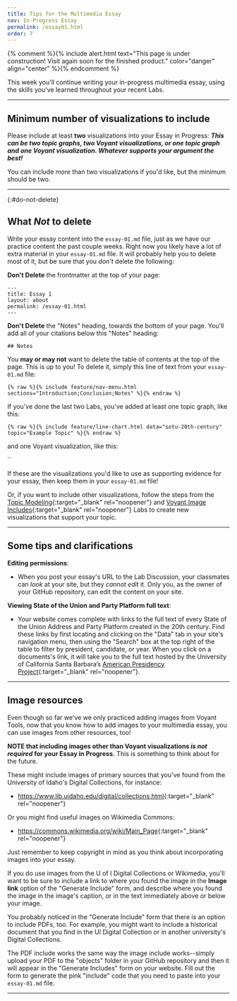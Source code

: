```yaml
---
title: Tips for the Multimedia Essay
nav: In-Progress Essay
permalink: /essay01.html
order: 7
---
```


{% comment %}{% include alert.html text="This page is under construction! Visit again soon for the finished product." color="danger" align="center" %}{% endcomment %}

This week you'll continue writing your in-progress multimedia essay, using the skills you've learned throughout your recent Labs.

---

## Minimum number of visualizations to include

Please include at least **two** visualizations into your Essay in Progress:
***This can be two topic graphs, two Voyant visualizations, or one topic graph and one Voyant visualization. Whatever supports your argument the best!***

You can include *more* than two visualizations if you'd like, but the minimum should be two.

---

{:#do-not-delete}
## What ***Not*** to delete

Write your essay content into the `essay-01.md` file, just as we have our practice content the past couple weeks.
Right now you likely have a lot of extra material in your `essay-01.md` file.
It will probably help you to delete most of it, but be sure that you *don't* delete the following:

**Don't Delete** the frontmatter at the top of your page:

```
---
title: Essay 1
layout: about
permalink: /essay-01.html
---
```

**Don't Delete** the "Notes" heading, towards the bottom of your page. 
You'll add all of your citations below this "Notes" heading:

`## Notes`

You **may or may not** want to delete the table of contents at the top of the page. 
This is up to you!
To delete it, simply this line of text from your `essay-01.md` file:

`{% raw %}{% include feature/nav-menu.html sections="Introduction;Conclusion;Notes" %}{% endraw %}`

If you've done the last two Labs, you've added at least one topic graph, like this:

`{% raw %}{% include feature/line-chart.html data="sotu-20th-century" topic="Example Topic" %}{% endraw %}`

and one Voyant visualization, like this:

``

If these are the visualizations you'd like to use as supporting evidence for your essay, then keep them in your `essay-01.md` file!

Or, if you want to include other visualizations, follow the steps from the [Topic Modeling](/topic-modeling.html){:target="_blank" rel="noopener"} and [Voyant Image Includes](/includes.html){:target="_blank" rel="noopener"} Labs to create new visualizations that support your topic.

---

## Some tips and clarifications

**Editing permissions**:
- When you post your essay's URL to the Lab Discussion, your classmates can *look* at your site, but they *cannot edit* it. Only you, as the owner of your GitHub repository, can edit the content on your site.

**Viewing State of the Union and Party Platform full text**:
- Your website comes complete with links to the full text of every State of the Union Address and Party Platform created in the 20th century. Find these links by first locating and clicking on the "Data" tab in your site's navigation menu, then using the "Search" box at the top right of the table to filter by president, candidate, or year. When you click on a documents's link, it will take you to the full text hosted by the University of California Santa Barbara’s [American Presidency Project](https://www.presidency.ucsb.edu/documents){:target="_blank" rel="noopener"}.

---

## Image resources

Even though so far we've we only practiced adding images from Voyant Tools, now that you know how to add images to your multimedia essay, you can use images from other resources, too!

**NOTE that including images other than Voyant visualizations *is not required* for your Essay in Progress.** This is something to think about for the future.

These might include images of primary sources that you've found from the University of Idaho's Digital Collections, for instance:

- <https://www.lib.uidaho.edu/digital/collections.html>{:target="_blank" rel="noopener"}

Or you might find useful images on Wikimedia Commons:

- <https://commons.wikimedia.org/wiki/Main_Page>{:target="_blank" rel="noopener"}

Just remember to keep copyright in mind as you think about incorporating images into your essay. 

If you do use images from the U of I Digital Collections or Wikimedia, you'll want to be sure to include a link to where you found the image in the **Image link** option of the "Generate Include" form, and describe where you found the image in the image's caption, or in the text immediately above or below your image.

You probably noticed in the "Generate Include" form that there is an option to include PDFs, too. 
For example, you might want to include a historical document that you find in the UI Digital Collection or in another university's Digital Collections.

The PDF include works the same way the image include works--simply upload your PDF to the "objects" folder in your GitHub repository and then it will appear in the "Generate Includes" form on your website.
Fill out the form to generate the pink "include" code that you need to paste into your `essay-01.md` file.

---